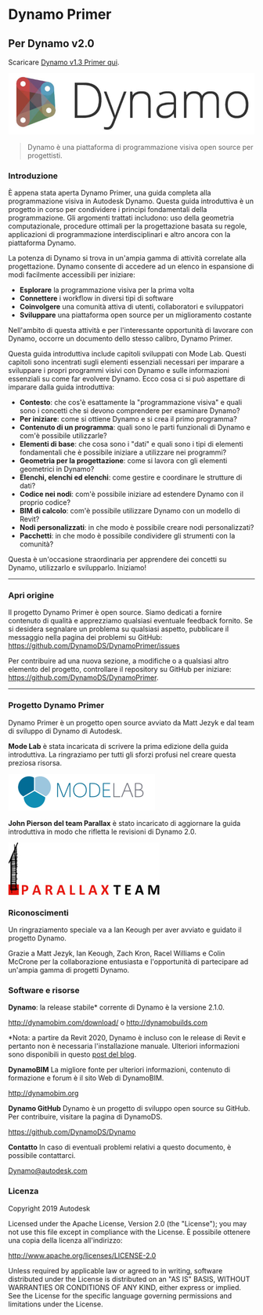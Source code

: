 # Dynamo Primer

## Per Dynamo v2.0
Scaricare [Dynamo v1.3 Primer qui](http://primer.dynamobim.org/en/Appendix/DynamoPrimer-Print1_3.pdf).

![Logo Dynamo](images/dynamo_logo_dark-trim.jpg)

> Dynamo è una piattaforma di programmazione visiva open source per progettisti.

### Introduzione
È appena stata aperta Dynamo Primer, una guida completa alla programmazione visiva in Autodesk Dynamo. Questa guida introduttiva è un progetto in corso per condividere i principi fondamentali della programmazione. Gli argomenti trattati includono: uso della geometria computazionale, procedure ottimali per la progettazione basata su regole, applicazioni di programmazione interdisciplinari e altro ancora con la piattaforma Dynamo.

La potenza di Dynamo si trova in un'ampia gamma di attività correlate alla progettazione. Dynamo consente di accedere ad un elenco in espansione di modi facilmente accessibili per iniziare:
* **Esplorare** la programmazione visiva per la prima volta
* **Connettere** i workflow in diversi tipi di software
* **Coinvolgere** una comunità attiva di utenti, collaboratori e sviluppatori
* **Sviluppare** una piattaforma open source per un miglioramento costante

Nell'ambito di questa attività e per l'interessante opportunità di lavorare con Dynamo, occorre un documento dello stesso calibro, Dynamo Primer.

Questa guida introduttiva include capitoli sviluppati con Mode Lab. Questi capitoli sono incentrati sugli elementi essenziali necessari per imparare a sviluppare i propri programmi visivi con Dynamo e sulle informazioni essenziali su come far evolvere Dynamo. Ecco cosa ci si può aspettare di imparare dalla guida introduttiva:

* **Contesto**: che cos'è esattamente la "programmazione visiva" e quali sono i concetti che si devono comprendere per esaminare Dynamo?
* **Per iniziare**: come si ottiene Dynamo e si crea il primo programma?
* **Contenuto di un programma**: quali sono le parti funzionali di Dynamo e com'è possibile utilizzarle?
* **Elementi di base**: che cosa sono i "dati" e quali sono i tipi di elementi fondamentali che è possibile iniziare a utilizzare nei programmi?
* **Geometria per la progettazione**: come si lavora con gli elementi geometrici in Dynamo?
* **Elenchi, elenchi ed elenchi**: come gestire e coordinare le strutture di dati?
* **Codice nei nodi**: com'è possibile iniziare ad estendere Dynamo con il proprio codice?
* **BIM di calcolo**: com'è possibile utilizzare Dynamo con un modello di Revit?
* **Nodi personalizzati**: in che modo è possibile creare nodi personalizzati?
* **Pacchetti**: in che modo è possibile condividere gli strumenti con la comunità?

Questa è un'occasione straordinaria per apprendere dei concetti su Dynamo, utilizzarlo e svilupparlo. Iniziamo!

---

### Apri origine
Il progetto Dynamo Primer è open source. Siamo dedicati a fornire contenuto di qualità e apprezziamo qualsiasi eventuale feedback fornito. Se si desidera segnalare un problema su qualsiasi aspetto, pubblicare il messaggio nella pagina dei problemi su GitHub: https://github.com/DynamoDS/DynamoPrimer/issues

Per contribuire ad una nuova sezione, a modifiche o a qualsiasi altro elemento del progetto, controllare il repository su GitHub per iniziare: https://github.com/DynamoDS/DynamoPrimer.

---
### Progetto Dynamo Primer
Dynamo Primer è un progetto open source avviato da Matt Jezyk e dal team di sviluppo di Dynamo di Autodesk.

**Mode Lab** è stata incaricata di scrivere la prima edizione della guida introduttiva. La ringraziamo per tutti gli sforzi profusi nel creare questa preziosa risorsa.

[<img src="images/MODELAB_Logo.png">](http://modelab.is)

**John Pierson del team Parallax** è stato incaricato di aggiornare la guida introduttiva in modo che rifletta le revisioni di Dynamo 2.0.

[<img src="images/PRLX_Logo.jpg">](http://www.parallaxteam.com/)
### Riconoscimenti

Un ringraziamento speciale va a Ian Keough per aver avviato e guidato il progetto Dynamo.

Grazie a Matt Jezyk, Ian Keough, Zach Kron, Racel Williams e Colin McCrone per la collaborazione entusiasta e l'opportunità di partecipare ad un'ampia gamma di progetti Dynamo.

### Software e risorse
**Dynamo**: la release stabile* corrente di Dynamo è la versione 2.1.0.

http://dynamobim.com/download/ o http://dynamobuilds.com

*Nota: a partire da Revit 2020, Dynamo è incluso con le release di Revit e pertanto non è necessaria l'installazione manuale. Ulteriori informazioni sono disponibili in questo [post del blog](https://dynamobim.org/dynamo-core-2-1-release/).

**DynamoBIM** La migliore fonte per ulteriori informazioni, contenuto di formazione e forum è il sito Web di DynamoBIM.

http://dynamobim.org

**Dynamo GitHub** Dynamo è un progetto di sviluppo open source su GitHub. Per contribuire, visitare la pagina di DynamoDS.

https://github.com/DynamoDS/Dynamo

**Contatto** In caso di eventuali problemi relativi a questo documento, è possibile contattarci.

Dynamo@autodesk.com

### Licenza
Copyright 2019 Autodesk

Licensed under the Apache License, Version 2.0 (the "License"); you may not use this file except in compliance with the License. È possibile ottenere una copia della licenza all'indirizzo:

http://www.apache.org/licenses/LICENSE-2.0

Unless required by applicable law or agreed to in writing, software distributed under the License is distributed on an "AS IS" BASIS, WITHOUT WARRANTIES OR CONDITIONS OF ANY KIND, either express or implied. See the License for the specific language governing permissions and limitations under the License.
